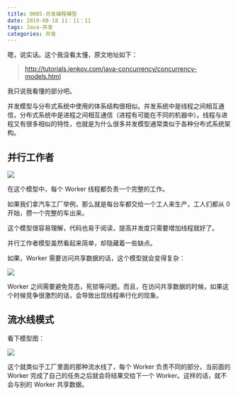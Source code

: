 ```yaml
---
title: 0005-并发编程模型
date: 2019-08-18 11：11：11
tags: Java-并发
categories: 并发
---
```


嗯，说实话。这个我没看太懂，原文地址如下：

> http://tutorials.jenkov.com/java-concurrency/concurrency-models.html

我只说我看懂的部分吧。

并发模型与分布式系统中使用的体系结构很相似。并发系统中是线程之间相互通信，分布式系统中是进程之间相互通信（进程有可能在不同的机器中）。线程与进程又有很多相似的特性，也就是为什么很多并发模型通常类似于各种分布式系统架构。



## 并行工作者

![](http://tutorials.jenkov.com/images/java-concurrency/concurrency-models-1.png)

在这个模型中，每个 Worker 线程都负责一个完整的工作。

如果我们拿汽车工厂举例，那么就是每台车都交给一个工人来生产，工人们都从 0 开始，攒一个完整的车出来。

这个模型很容易理解，代码也易于阅读，提高并发度只需要增加线程就好了。

并行工作者模型虽然看起来简单，却隐藏着一些缺点。

如果，Worker 需要访问共享数据的话，这个模型就会变得复杂：

![](http://tutorials.jenkov.com/images/java-concurrency/concurrency-models-2.png)

Worker 之间需要避免竞态，死锁等问题。而且，在访问共享数据的时候，如果这个时候竞争很激烈的话，会导致出现线程串行化的现象。



## 流水线模式

看下模型图：

![](http://tutorials.jenkov.com/images/java-concurrency/concurrency-models-3.png)

这个就类似于工厂里面的那种流水线了，每个 Worker 负责不同的部分，当前面的 Worker 完成了自己的任务之后就会将结果交给下一个 Worker。这样的话，就不会与别的 Worker 共享数据。